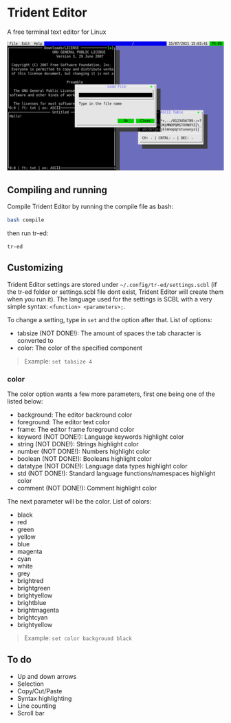 # Trident Editor
A free terminal text editor for Linux

<img src="pic/img.png"/>

## Compiling and running
Compile Trident Editor by running the compile file as bash: 
```sh
bash compile
```
then run tr-ed:
```
tr-ed
```

## Customizing
Trident Editor settings are stored under `~/.config/tr-ed/settings.scbl` (if the tr-ed folder or settings.scbl file dont exist, Trident Editor will create them when you run it).
The language used for the settings is SCBL with a very simple syntax: `<function> <parameters>;`.

To change a setting, type in `set` and the option after that. List of options:
- tabsize (NOT DONE!): The amount of spaces the tab character is converted to
- color: The color of the specified component

> Example: `set tabsize 4`

### color
The color option wants a few more parameters, first one being one of the listed below:
- background: The editor backround color
- foreground: The editor text color
- frame: The editor frame foreground color
- keyword (NOT DONE!): Language keywords highlight color
- string (NOT DONE!): Strings highlight color
- number (NOT DONE!): Numbers highlight color
- boolean (NOT DONE!): Booleans highlight color
- datatype (NOT DONE!): Language data types highlight color
- std (NOT DONE!): Standard language functions/namespaces highlight color
- comment (NOT DONE!): Comment highlight color

The next parameter will be the color. List of colors:
- black
- red
- green
- yellow
- blue
- magenta
- cyan
- white
- grey
- brightred
- brightgreen
- brightyellow
- brightblue
- brightmagenta
- brightcyan
- brightyellow

> Example: `set color background black`

## To do
- Up and down arrows
- Selection
- Copy/Cut/Paste
- Syntax highlighting
- Line counting
- Scroll bar